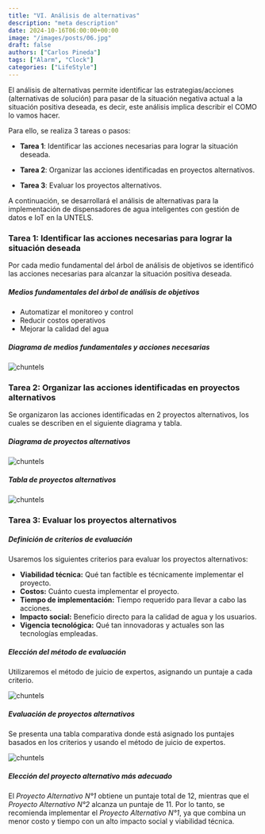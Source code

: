 ```yaml
---
title: "VI. Análisis de alternativas"
description: "meta description"
date: 2024-10-16T06:00:00+00:00
image: "/images/posts/06.jpg"
draft: false
authors: ["Carlos Pineda"]
tags: ["Alarm", "Clock"]
categories: ["LifeStyle"]
---
```


El análisis de alternativas permite identificar las estrategias/acciones (alternativas de solución) para pasar de la situación negativa actual a la situación positiva deseada, es decir, este análisis implica describir el COMO lo vamos hacer.

Para ello, se realiza 3 tareas o pasos:

- **Tarea 1**: Identificar las acciones necesarias para lograr la situación deseada.

- **Tarea 2**: Organizar las acciones identificadas en proyectos alternativos.

- **Tarea 3**: Evaluar los proyectos alternativos.

A continuación, se desarrollará el análisis de alternativas para la implementación de dispensadores de agua inteligentes con gestión de datos e IoT en la UNTELS.

### Tarea 1: Identificar las acciones necesarias para lograr la situación deseada

Por cada medio fundamental del árbol de análisis de objetivos se identificó las acciones necesarias para alcanzar la situación positiva deseada.

##### Medios fundamentales del árbol de análisis de objetivos

- Automatizar el monitoreo y control
- Reducir costos operativos
- Mejorar la calidad del agua

##### Diagrama de medios fundamentales y acciones necesarias

![chuntels](/images/diagrama-medios-acciones.png)

### Tarea 2: Organizar las acciones identificadas en proyectos alternativos

Se organizaron las acciones identificadas en 2 proyectos alternativos, los cuales se describen en el siguiente diagrama y tabla.

##### Diagrama de proyectos alternativos

![chuntels](/images/diagrama-proyectos-alternativos.png)

##### Tabla de proyectos alternativos

![chuntels](/images/tabla-proyectos-alternativos.png)

### Tarea 3: Evaluar los proyectos alternativos

##### Definición de criterios de evaluación

Usaremos los siguientes criterios para evaluar los proyectos alternativos:

- **Viabilidad técnica:** Qué tan factible es técnicamente implementar el proyecto.
- **Costos:** Cuánto cuesta implementar el proyecto.
- **Tiempo de implementación:** Tiempo requerido para llevar a cabo las acciones.
- **Impacto social:** Beneficio directo para la calidad de agua y los usuarios.
- **Vigencia tecnológica:** Qué tan innovadoras y actuales son las tecnologías empleadas.

##### Elección del método de evaluación

Utilizaremos el método de juicio de expertos, asignando un puntaje a cada criterio.

![chuntels](/images/tabla-criterios-evaluacion.png)

##### Evaluación de proyectos alternativos

Se presenta una tabla comparativa donde está asignado los puntajes basados en los criterios y usando el método de juicio de expertos.

![chuntels](/images/tabla-evaluacion-proyectos.png)

##### Elección del proyecto alternativo más adecuado

El *Proyecto Alternativo N°1* obtiene un puntaje total de 12, mientras que el *Proyecto Alternativo N°2* alcanza un puntaje de 11. Por lo tanto, se recomienda implementar el *Proyecto Alternativo N°1*, ya que combina un menor costo y tiempo con un alto impacto social y viabilidad técnica.
